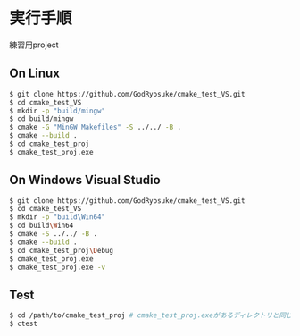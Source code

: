 # 実行手順
練習用project

## On Linux
```bash
$ git clone https://github.com/GodRyosuke/cmake_test_VS.git
$ cd cmake_test_VS
$ mkdir -p "build/mingw"
$ cd build/mingw
$ cmake -G "MinGW Makefiles" -S ../../ -B .
$ cmake --build .
$ cd cmake_test_proj
$ cmake_test_proj.exe
```

## On Windows Visual Studio
```bash
$ git clone https://github.com/GodRyosuke/cmake_test_VS.git
$ cd cmake_test_VS
$ mkdir -p "build\Win64"
$ cd build\Win64
$ cmake -S ../../ -B .
$ cmake --build .
$ cd cmake_test_proj\Debug
$ cmake_test_proj.exe
$ cmake_test_proj.exe -v
```

## Test
```bash
$ cd /path/to/cmake_test_proj # cmake_test_proj.exeがあるディレクトリと同じ場所
$ ctest
```


